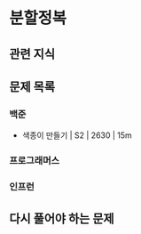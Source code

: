 # 분할정복

## 관련 지식

## 문제 목록

### 백준

- 색종이 만들기 | S2 | 2630 | 15m

### 프로그래머스

### 인프런

## 다시 풀어야 하는 문제